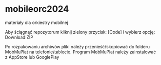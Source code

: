 # mobileorc2024
materiały dla orkiestry mobilnej

Aby ściągnąć repozytorum kliknij zielony przycisk:
[Code]
i wybierz opcję:
Download ZIP

Po rozpakowaniu archiwów pliki należy przenieść/skopiować do folderu MobMuPlat na telefonie/tablecie.
Program MobMuPlat należy zainstalować z AppStore lub GooglePlay
